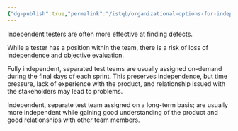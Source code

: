 ```yaml
---
{"dg-publish":true,"permalink":"/istqb/organizational-options-for-independent-testing/","tags":["agile","agile-tester","independent-testing"]}
---
```


Independent testers are often more effective at finding defects.

While a tester has a position within the team, there is a risk of loss of independence and objective evaluation.

Fully independent, separated test teams are usually assigned on-demand during the final days of each sprint. This preserves independence, but time pressure, lack of experience with the product, and relationship issued with the stakeholders may lead to problems.

Independent, separate test team assigned on a long-term basis; are usually more independent while gaining good understanding of the product and good relationships with other team members.